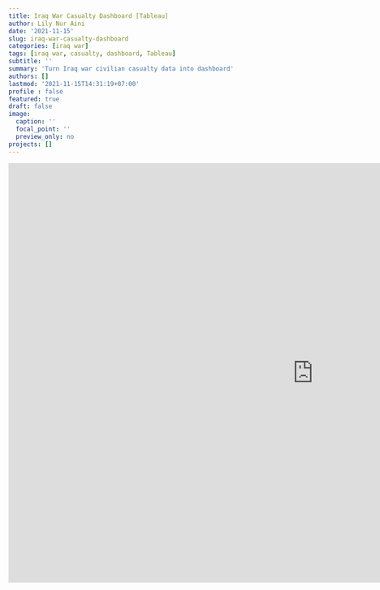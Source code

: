 ```yaml
---
title: Iraq War Casualty Dashboard [Tableau]
author: Lily Nur Aini
date: '2021-11-15'
slug: iraq-war-casualty-dashboard
categories: [iraq war]
tags: [iraq war, casualty, dashboard, Tableau]
subtitle: ''
summary: 'Turn Iraq war civilian casualty data into dashboard'
authors: []
lastmod: '2021-11-15T14:31:19+07:00'
profile : false
featured: true
draft: false
image:
  caption: ''
  focal_point: ''
  preview_only: no
projects: []
---
```


<style>
    .article-container{
    max-width: none;
}
</style>


<center><iframe src="https://public.tableau.com/views/Iraq_Casualty/CasualtyDashboard?:language=en-US&:display_count=n&:origin=viz_share_link&:showVizHome=no&:embed=true" width="1200px" height="827px" frameborder="0"></iframe></center>

